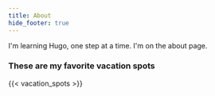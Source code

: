 ```yaml
---
title: About
hide_footer: true
---
```

I'm learning Hugo, one step at a time.
I'm on the about page.

### These are my favorite vacation spots

{{< vacation_spots >}}